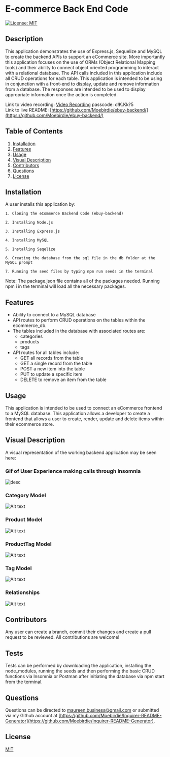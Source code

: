 # E-commerce Back End Code


[![License: MIT](https://img.shields.io/badge/License-MIT-yellow.svg)](https://opensource.org/licenses/MIT)

## Description

This application demonstrates the use of Express.js, Sequelize and MySQL to create the backend APIs to support an eCommerce site. More importantly this application focuses on the use of ORMs (Object Relational Mapping tools) and their ability to connect object oriented programming to interact with a relational database.  The API calls included in this application include all CRUD operations for each table. This application is intended to be using in conjunction with a front-end to display, update and remove information from a database.  The responses are intended to be used to display appropriate information once the action is completed.


Link to video recording: [Video Recording](https://us02web.zoom.us/rec/share/6vW4rNHD3B2EDWWG2d1sqbAHHI3fZNmoAAn1UaahWgBkf05D6EvH0YPyyLzyRifa.ZNQcsCr5ldGR5fQW?startTime=1691950480000)     passcode: d!K.Kk?5  
Link to live README: [https://github.com/Moebirdie/ebuy-backend/](https://github.com/Moebirdie/ebuy-backend/)


## Table of Contents

1. [Installation](#Installation)
2. [Features](#Features)
3. [Usage](#Usage)
4. [Visual Description](#Visual-Description)
5. [Contributors](#Contributing)
6. [Questions](#Questions)
7. [License](#License)
  

## Installation <a id="Installation"></a>


A user installs this application by:  

	1. Cloning the eCommerce Backend Code (ebuy-backend)  

	2. Installing Node.js  

	3. Installing Express.js 
 
 	4. Installing MySQL  

	5. Installing Seqelize  

 	6. Creating the database from the sql file in the db folder at the MySQL prompt  

   	7. Running the seed files by typing npm run seeds in the terminal

Note:  The package.json file contains all of the packages needed.  Running npm i in the terminal will load all the necessary packages.
  

## Features <a id="Features"></a>

 - Ability to connect to a MySQL database
 - API routes to perform CRUD operations on the tables within the ecommerce_db.  
 - The tables included in the database with associated routes are:  
	- categories  
  	- products  
  	- tags
- API routes for all tables include:
	- GET all records from the table
 	- GET a single record from the table
  	- POST a new item into the table
  	- PUT to update a specific item
  	- DELETE to remove an item from the table
  

## Usage <a id="Usage"></a>

This application is intended to be used to connect an eCommerce frontend to a MySQL database. This application allows a developer to create a frontend that allows a user to create, render, update and delete items within their ecommerce store.
  

## Visual Description <a id="Visual-Description"></a>

A visual representation of the working backend application may be seen here:  

### Gif of User Experience making calls through Insomnia     

![desc](/assets/Challenge13ORM.gif)  

### Category Model  
  ![Alt text](assets/categoryModel.png)

### Product Model  
![Alt text](assets/ProductModel.png)

### ProductTag Model  
![Alt text](assets/ProductTagModel.png)

### Tag Model  
![Alt text](assets/TagModel.png)

### Relationships  
![Alt text](assets/index-relationships.png)




## Contributors <a id="Contributing"></a>

Any user can create a branch, commit their changes and create a pull request to be reviewed. All contributions are welcome!
  

## Tests <a id="Tests"></a>

Tests can be performed by downloading the application, installing the node_modules, running the seeds and then performing the basic CRUD functions via Insomnia or Postman after initiating the database via npm start from the terminal.
  

## Questions  <a id="Questions"></a>

Questions can be directed to maureen.business@gmail.com or submitted via my Github account at [https://github.com/Moebirdie/Inquirer-README-Generator](https://github.com/Moebirdie/Inquirer-README-Generator).
  

## License <a id="License"></a>

[MIT](https://opensource.org/licenses/MIT)
